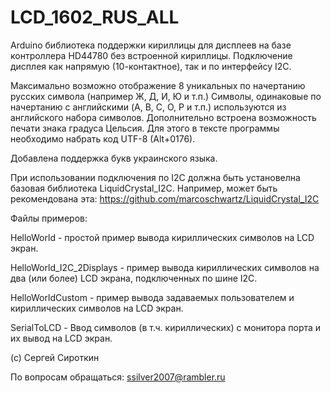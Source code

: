 # LCD_1602_RUS_ALL
Arduino библиотека поддержки кириллицы для дисплеев на базе контроллера HD44780 без встроенной кириллицы. Подключение дисплея как напрямую (10-контактное), так и по интерфейсу I2C.

Максимально возможно отображение 8 уникальных по начертанию русских символа (например Ж, Д, И, Ю и т.п.) Символы, одинаковые по начертанию с английскими (A, B, C, O, P и т.п.) используются из английского набора символов. Дополнительно встроена возможность печати знака градуса Цельсия. Для этого в тексте программы необходимо набрать код UTF-8 (Alt+0176).

Добавлена поддержка букв украинского языка.

При использовании подключения по I2C должна быть установелна базовая библиотека LiquidCrystal_I2C. Например, может быть рекомендована эта: https://github.com/marcoschwartz/LiquidCrystal_I2C


Файлы примеров:

HelloWorld - простой пример вывода кириллических символов на LCD экран.

HelloWorld_I2C_2Displays - пример вывода кириллических символов на два (или более) LCD экрана, подключенных по шине I2C.

HelloWorldCustom - пример вывода задаваемых пользователем и кириллических символов на LCD экран.

SerialToLCD - Ввод символов (в т.ч. кириллических) с монитора порта и их вывод на LCD экран.

(c) Сергей Сироткин

По вопросам обращаться: ssilver2007@rambler.ru
